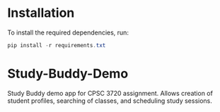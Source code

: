 # Installation

To install the required dependencies, run:

```powershell
pip install -r requirements.txt
```
# Study-Buddy-Demo
Study Buddy demo app for CPSC 3720 assignment.  Allows creation of student profiles, searching of classes, and scheduling study sessions.
